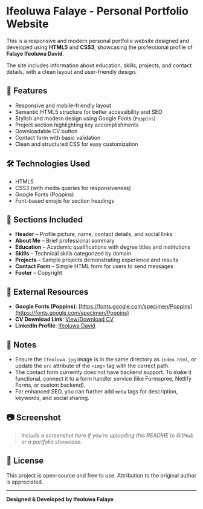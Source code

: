 # Ifeoluwa Falaye - Personal Portfolio Website

This is a responsive and modern personal portfolio website designed and developed using **HTML5** and **CSS3**, showcasing the professional profile of **Falaye Ifeoluwa David**.

The site includes information about education, skills, projects, and contact details, with a clean layout and user-friendly design.

## 🚀 Features

- Responsive and mobile-friendly layout
- Semantic HTML5 structure for better accessibility and SEO
- Stylish and modern design using Google Fonts (`Poppins`)
- Project section highlighting key accomplishments
- Downloadable CV button
- Contact form with basic validation
- Clean and structured CSS for easy customization

## 🛠️ Technologies Used

- HTML5
- CSS3 (with media queries for responsiveness)
- Google Fonts (Poppins)
- Font-based emojis for section headings

## 🧱 Sections Included

- **Header** – Profile picture, name, contact details, and social links
- **About Me** – Brief professional summary
- **Education** – Academic qualifications with degree titles and institutions
- **Skills** – Technical skills categorized by domain
- **Projects** – Sample projects demonstrating experience and results
- **Contact Form** – Simple HTML form for users to send messages
- **Footer** – Copyright

## 📎 External Resources

- **Google Fonts (Poppins)**: [https://fonts.google.com/specimen/Poppins](https://fonts.google.com/specimen/Poppins)
- **CV Download Link**: [View/Download CV](https://drive.google.com/file/d/1Rio4KOu38TvqwxmxYglp-8DCvtSMOIBx/view?usp=drive_link)
- **LinkedIn Profile**: [Ifeoluwa David](https://www.linkedin.com/in/ifeoluwa-david-789614110)

## 📌 Notes

- Ensure the `Ifeoluwa.jpg` image is in the same directory as `index.html`, or update the `src` attribute of the `<img>` tag with the correct path.
- The contact form currently does not have backend support. To make it functional, connect it to a form handler service (like Formspree, Netlify Forms, or custom backend).
- For enhanced SEO, you can further add `meta` tags for description, keywords, and social sharing.

## 📷 Screenshot

> _Include a screenshot here if you're uploading this README to GitHub or a portfolio showcase._

## 📄 License

This project is open-source and free to use. Attribution to the original author is appreciated.

---

**Designed & Developed by Ifeoluwa Falaye**

